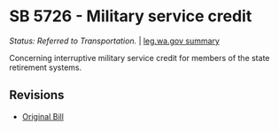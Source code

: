 # SB 5726 - Military service credit
*Status: Referred to Transportation.* | [leg.wa.gov summary](https://app.leg.wa.gov/billsummary?BillNumber=5726&Year=2021)

Concerning interruptive military service credit for members of the state retirement systems.

## Revisions
* [Original Bill](1/)